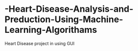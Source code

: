 # -Heart-Disease-Analysis-and-Preduction-Using-Machine-Learning-Algorithams
Heart Disease project in using GUI
